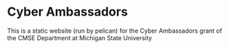 # Cyber Ambassadors

This is a static website (run by pelican) for the Cyber Ambassadors grant of the CMSE Department at Michigan State University

